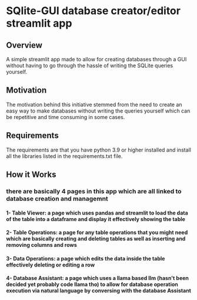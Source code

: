 
# SQlite-GUI database creator/editor streamlit app

## Overview
A simple streamlit app made to allow for creating databases through a GUI without having to go through the hassle of writing the SQLite queries yourself.

## Motivation
The motivation behind this initiative stemmed from the need to create an easy way to make databases without writing the queries yourself which can be repetitive and time consuming in some cases.

## Requirements
The requirements are that you have python 3.9 or higher installed and install all the libraries listed in the requirements.txt file.

## How it Works

### there are basically 4 pages in this app which are all linked to database creation and managemnt

#### 1- Table Viewer: a page which uses pandas and streamlit to load the data of the table into a dataframe and display it effectively showing the table
#### 2- Table Operations: a page for any table operations that you might need which are basically creating and deleting tables as well as inserting and removing columns and rows
#### 3- Data Operations: a page which edits the data inside the table effectively deleting or editing a row
#### 4- Database Assistant: a page which uses a llama based llm (hasn't been decided yet probably code llama tho) to allow for database operation execution via natural language by conversing with the database Assistant

